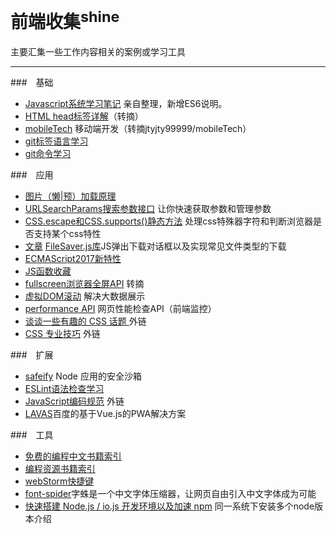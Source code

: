 # 前端收集<sup>shine</sup>

主要汇集一些工作内容相关的案例或学习工具

---

###　基础
* [Javascript系统学习笔记](javascript_01.md) 亲自整理，新增ES6说明。
* [HTML head标签详解](Head.md)（转摘）
* [mobileTech](mobileTech.md) 移动端开发（转摘jtyjty99999/mobileTech）
* [git标签语言学习](gitHub_README.md)
* [git命令学习](git.md)

###　应用
* [图片（懒|预）加载原理](lazyload.md)
* [URLSearchParams搜索参数接口](URLSearchParams.md) 让你快速获取参数和管理参数
* [CSS.escape和CSS.supports()静态方法](CSS.md) 处理css特殊器字符和判断浏览器是否支持某个css特性
* [文章](https://mp.weixin.qq.com/s/HIEBGIXeJsxrwkCRpYlbtA) [FileSaver.js库](https://github.com/eligrey/FileSaver.js)JS弹出下载对话框以及实现常见文件类型的下载
* [ECMAScript2017新特性](ECMAScript2017.md)
* [JS函数收藏](function.md)
* [fullscreen浏览器全屏API](fullscreen.md) 转摘
* [虚拟DOM滚动](virtualRolling.html) 解决大数据展示
* [performance API](performance.md) 网页性能检查API（前端监控）
* [谈谈一些有趣的 CSS 话题 ](https://github.com/chokcoco/iCSS) 外链
* [CSS 专业技巧](https://github.com/AllThingsSmitty/css-protips/tree/master/translations/zh-CN) 外链

###　扩展
* [safeify](http://font-spider.org/) Node 应用的安全沙箱
* [ESLint语法检查学习](ESLint.md)
* [JavaScript编码规范](https://github.com/ecomfe/spec/blob/master/javascript-style-guide.md) 外链
* [LAVAS](https://lavas.baidu.com/)百度的基于Vue.js的PWA解决方案

###　工具
* [免费的编程中文书籍索引](books.md)
* [编程资源书籍索引](books2.md)
* [webStorm快捷键](webStorm.md)
* [font-spider](http://font-spider.org/)字蛛是一个中文字体压缩器，让网页自由引入中文字体成为可能
* [快速搭建 Node.js / io.js 开发环境以及加速 npm](install_nodejs.md) 同一系统下安装多个node版本介绍








